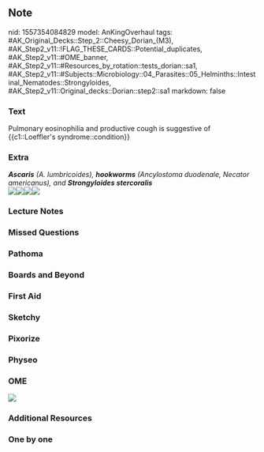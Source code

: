 ## Note
nid: 1557354084829
model: AnKingOverhaul
tags: #AK_Original_Decks::Step_2::Cheesy_Dorian_(M3), #AK_Step2_v11::!FLAG_THESE_CARDS::Potential_duplicates, #AK_Step2_v11::#OME_banner, #AK_Step2_v11::#Resources_by_rotation::tests_dorian::sa1, #AK_Step2_v11::#Subjects::Microbiology::04_Parasites::05_Helminths::Intestinal_Nematodes::Strongyloides, #AK_Step2_v11::Original_decks::Dorian::step2::sa1
markdown: false

### Text
Pulmonary eosinophilia and productive cough is suggestive of {{c1::Loeffler's syndrome::condition}}

### Extra
<div>
  <i><b>Ascaris</b> (A. lumbricoides), <b>hookworms</b>
  (Ancylostoma duodenale, Necator americanus), and <b>Strongyloides
  stercoralis</b></i>
</div>
<div>
  <i><img src="paste-22926535426524.jpg"><img src=
  "paste-22956600197590.jpg"><img src=
  "paste-26203595473368.jpg"><img src=
  "paste-27870042784213.jpg"></i>
</div>

### Lecture Notes


### Missed Questions


### Pathoma


### Boards and Beyond


### First Aid


### Sketchy


### Pixorize


### Physeo


### OME
<div class="ome-widget">
  <a href="https://onlinemeded.org?ref=anki"><img src=
  "_OME_AnkiFlashcards_General_7.png"></a>
</div>

### Additional Resources


### One by one

